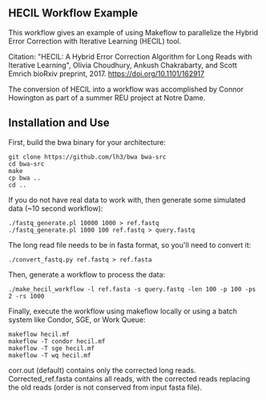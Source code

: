 HECIL Workflow Example
--------------------

This workflow gives an example of using Makeflow to parallelize
the Hybrid Error Correction with Iterative Learning (HECIL) tool.

Citation:
"HECIL: A Hybrid Error Correction Algorithm for Long Reads with Iterative Learning",
Olivia Choudhury, Ankush Chakrabarty, and Scott Emrich
bioRxiv preprint, 2017.
https://doi.org/10.1101/162917

The conversion of HECIL into a workflow was accomplished
by Connor Howington as part of a summer REU project at Notre Dame.

Installation and Use
--------------------

First, build the bwa binary for your architecture:

```
git clone https://github.com/lh3/bwa bwa-src
cd bwa-src
make
cp bwa ..
cd ..
```

If you do not have real data to work with, then generate
some simulated data (~10 second workflow):

```
./fastq_generate.pl 10000 1000 > ref.fastq
./fastq_generate.pl 1000 100 ref.fastq > query.fastq
```

The long read file needs to be in fasta format, so you'll need to convert it:

```
./convert_fastq.py ref.fastq > ref.fasta
```

Then, generate a workflow to process the data:

```
./make_hecil_workflow -l ref.fasta -s query.fastq -len 100 -p 100 -ps 2 -rs 1000
```

Finally, execute the workflow using makeflow locally
or using a batch system like Condor, SGE, or Work Queue:

```
makeflow hecil.mf
makeflow -T condor hecil.mf
makeflow -T sge hecil.mf
makeflow -T wq hecil.mf
```

corr.out (default) contains only the corrected long reads.  Corrected_ref.fasta contains all reads, with the corrected reads replacing the old reads (order is not conserved from input fasta file).


